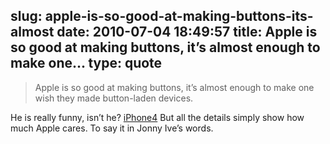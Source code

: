 slug: apple-is-so-good-at-making-buttons-its-almost
date: 2010-07-04 18:49:57
title: Apple is so good at making buttons, it’s almost enough to make one...
type: quote
---

> Apple is so good at making buttons, it’s almost enough to make one wish they made button-laden devices.

He is really funny, isn’t he? [iPhone4](http://daringfireball.net/2010/06/4) But all the details simply show how much Apple cares. To say it in Jonny Ive’s words.
